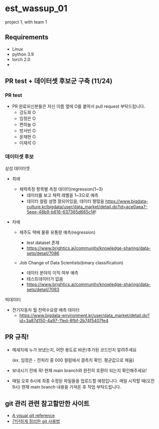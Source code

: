 # est_wassup_01
project 1, with team 1

## Requirements
- Linux
- python 3.9
- torch 2.0
- 


## PR test + 데이터셋 후보군 구축 (11/24)
### PR test
- PR 완료되신분들은 자신 이름 옆에 O를 붙여서 pull request 부탁드립니다.
  - 강도희 O
  - 임정은 O
  - 편하늘 O
  - 방서빈 O
  - 윤재현 O
  - 이재석 O

### 데이터셋 후보
삼성 데이터셋
- 최애
  - 체력측정 항목별 측정 데이터(regression(1~3)
    - 데이터를 보고 체력 레벨을 1~3으로 예측
    - 데이터 컬럼 설명 잘되어있음, 데이터 짱많음
    https://www.bigdata-culture.kr/bigdata/user/data_market/detail.do?id=ace0aea7-5eee-48b9-b616-637365d665c1#!

- 차애
  - 제주도 택배 물류 유통량 예측(regression)
    - test dataset 존재
    - https://www.brightics.ai/community/knowledge-sharing/data-sets/detail/7086

  - Job Change of Data Scientists(binary classification)
    - 데이터 분야의 이직 여부 예측
    - 테스트데이터가 없음
    - https://www.brightics.ai/community/knowledge-sharing/data-sets/detail/7083


빅데이터
- 전기자동차 월 전력수요량 예측 데이터
  - https://www.bigdata-environment.kr/user/data_market/detail.do?id=3a87d150-4a97-11ed-8fbf-2b74f5407fe4


## PR 규칙!
- 메세지에 누가 보냈는지, 어떤 용도로 바꾼/추가된 코드인지 알려주세요

  (ex. 임정은 - 전처리 중 000 컬럼에서 결측치 확인. 평균값으로 채움)
- 보내시기 전에 꼭! 현재 main branch와 완전히 호환이 되는지 확인해주세요!
- 매일 오후 6시에 최종 수정된 파일들을 업로드할 예정입니다. 매일 시작할 때(오전 9시) 현재 main branch 내용을 가져온 후 작업 부탁드립니다.

## git 관리 관련 참고할만한 사이트
- [A visual git reference](https://marklodato.github.io/visual-git-guide/index-ko.html)
- [간단하게 정리한 git 사용법](https://gin-girin-grim.tistory.com/10)
